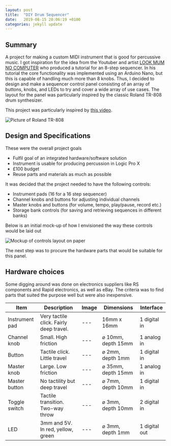 ```yaml
---
layout: post
title:  "DIY Drum Sequencer"
date:   2019-08-15 20:06:19 +0100
categories: jekyll update
---
```


## Summary

A project for making a custom MIDI instrument that is good for percussive music. I got inspiration for the idea from the Youtuber and artist [LOOK MUM NO COMPUTER][lmnc-channel] who produced a tutorial for an 8-step sequencer. In his tutorial the core functionality was implemented using an Arduino Nano, but this is capable of handling much more than 8 knobs. Thus, I decided to design and make a sequencer control panel consisting of an array of buttons, knobs, and LEDs to try and cover a wide array of use cases.
The layout for the panel was particularly inspired by the classic Roland TR-808 drum synthesizer.

This project was particularly inspired by [this video][sequencer-vid].

![Picture of Roland TR-808][pic-tr808]

## Design and Specifications

These were the overall project goals

* Fulfil goal of an integrated hardware/software solution
* Instrument is usable for producing percussion in Logic Pro X
* £100 budget
* Reuse parts and materials as much as possible

It was decided that the project needed to have the following controls:

* Instrument pads (16 for a 16 step sequencer)
* Channel knobs and buttons for adjusting individual channels
* Master knobs and buttons (for volume, tempo, play/pause, record etc.)
* Storage bank controls (for saving and retrieving sequences in different banks)

Below is an initial mock-up of how I envisioned the way these controls would be laid out

![Mockup of controls layout on paper][panel-mockup]

The next step was to procure the hardware parts that would be suitable for this panel.

## Hardware choices

Some digging around was done on electronics suppliers like RS components and Rapid electronics, as well as eBay. The criteria was to find parts that suited the purpose well but were also inexpensive.

| Item | Description | Image | Dimensions | Interface |
|--------------|-------------|-------|------------|-----------|
|Instrument pad|Very tactile click. Fairly deep travel.|---|16mm x 16mm| 1 digital in|
|Channel knob|Small. High friction|---|⌀ 10mm, depth 15mm|1 analog in|
|Button|Tactile click. Little travel|---|⌀ 2mm, depth 1mm|1 digital in|
|Master knob|Large. Low friction|---|⌀ 35mm, depth 15mm|1 analog in|
|Master button|No tactility but deep travel	|---|⌀ 7mm, depth 10mm|1 digital in|
|Toggle switch|Tactile transition. Two-way throw|---|⌀ 3mm, depth 10mm|2 digital in|
|LED|3mm and 5V. In red, yellow, green|---|⌀ 3mm, depth 1mm|1 digital out|


[lmnc-channel]:	https://www.youtube.com/channel/UCafxR2HWJRmMfSdyZXvZMTw
[sequencer-vid]: https://www.youtube.com/watch?v=9oGlCfwCoCw
[pic-tr808]:	 https://i1.wp.com/www.rolandus.com/blog/wp-content/uploads/2014/02/tr-808.png
[panel-mockup]:	 https://image.shutterstock.com/image-vector/prohibited-signs-isolated-on-white-260nw-1890653254.jpg